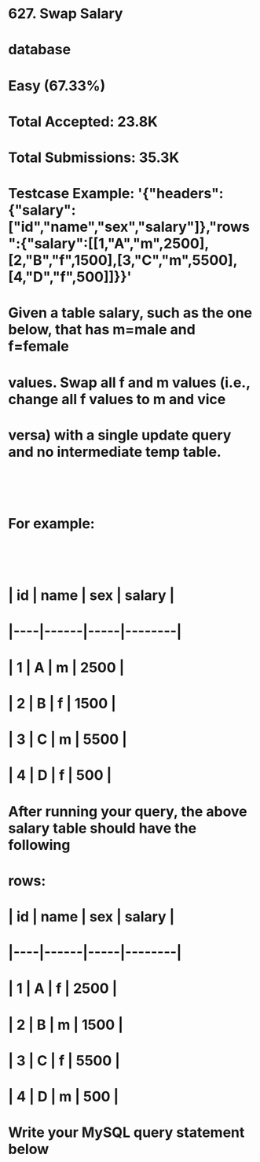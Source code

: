 # 627. Swap Salary
# database
# Easy (67.33%)
# Total Accepted:    23.8K
# Total Submissions: 35.3K
# Testcase Example:  '{"headers":{"salary":["id","name","sex","salary"]},"rows":{"salary":[[1,"A","m",2500],[2,"B","f",1500],[3,"C","m",5500],[4,"D","f",500]]}}'
#
# Given a table salary, such as the one below, that has m=male and  f=female
# values. Swap all f and m values (i.e., change all f values to m and vice
# versa) with a single update query and no intermediate temp table.
# ⁠
# For example:
# ⁠
# 
# | id | name | sex | salary |
# |----|------|-----|--------|
# | 1  | A    | m   | 2500   |
# | 2  | B    | f   | 1500   |
# | 3  | C    | m   | 5500   |
# | 4  | D    | f   | 500    |
# 
# After running your query, the above salary table should have the following
# rows:
# 
# | id | name | sex | salary |
# |----|------|-----|--------|
# | 1  | A    | f   | 2500   |
# | 2  | B    | m   | 1500   |
# | 3  | C    | f   | 5500   |
# | 4  | D    | m   | 500    |
# 
# 
#
# Write your MySQL query statement below
